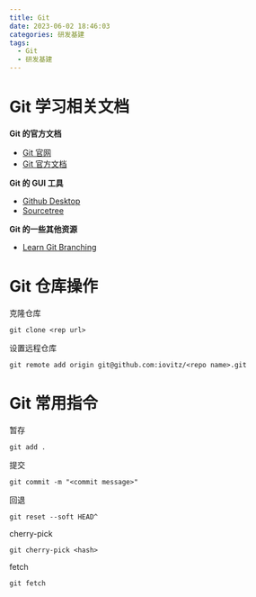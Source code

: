 ```yaml
---
title: Git
date: 2023-06-02 18:46:03
categories: 研发基建
tags:
  - Git
  - 研发基建
---
```


# Git 学习相关文档

**Git 的官方文档**

- [Git 官网](https://git-scm.com/)
- [Git 官方文档](https://git-scm.com/about)

**Git 的 GUI 工具**

- [Github Desktop](https://desktop.github.com/)
- [Sourcetree](https://www.sourcetreeapp.com/)

**Git 的一些其他资源**

- [Learn Git Branching](https://learngitbranching.js.org/)

# Git 仓库操作

克隆仓库

```shell
git clone <rep url>
```

设置远程仓库

```shell
git remote add origin git@github.com:iovitz/<repo name>.git
```

# Git 常用指令

暂存

```shell
git add .
```

提交

```shell
git commit -m "<commit message>"
```

回退

```shell
git reset --soft HEAD^
```

cherry-pick

```shell
git cherry-pick <hash>
```

fetch

```shell
git fetch
```
